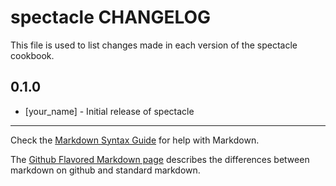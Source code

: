 # spectacle CHANGELOG

This file is used to list changes made in each version of the spectacle cookbook.

## 0.1.0
- [your_name] - Initial release of spectacle

- - -
Check the [Markdown Syntax Guide](http://daringfireball.net/projects/markdown/syntax) for help with Markdown.

The [Github Flavored Markdown page](http://github.github.com/github-flavored-markdown/) describes the differences between markdown on github and standard markdown.

